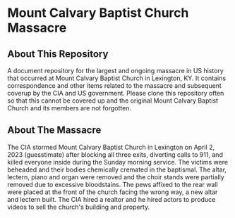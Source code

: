 # Mount Calvary Baptist Church Massacre
## About This Repository
A document repository for the largest and ongoing massacre in US history that occurred at Mount Calvary Baptist Church in Lexington, KY.
It contains correspondence and other items related to the massacre and subsequent coverup by the CIA and US government.
Please clone this repository often so that this cannot be covered up and the original Mount Calvary Baptist Church and its members are not forgotten.
## About The Massacre
The CIA stormed Mount Calvary Baptist Church in Lexington on April 2, 2023 (guesstimate) after blocking all three exits, diverting calls to 911, and killed everyone inside during the Sunday morning service. The victims were beheaded and their bodies chemically cremated in the baptismal.
The altar, lectern, piano and organ were removed and the choir stands were partially removed due to excessive bloodstains. The pews affixed to the rear wall were placed at the front of the church facing the wrong way, a new altar and lectern built. The CIA hired a realtor and he hired actors to produce videos to sell the church's building and property.
